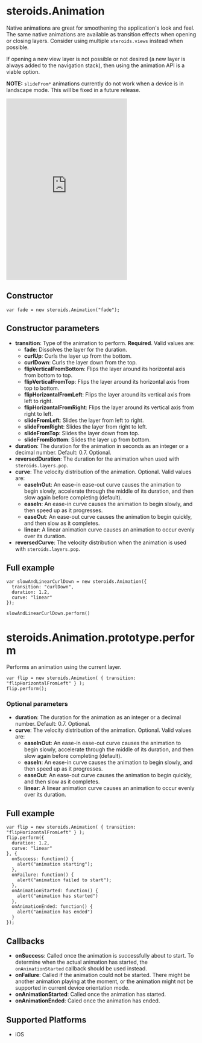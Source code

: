 steroids.Animation
==========

Native animations are great for smoothening the application's look and feel.
The same native animations are available as transition effects when opening or closing layers.
Consider using multiple `steroids.views` instead when possible.

If opening a new view layer is not possible or not desired (a new layer is always added to the navigation stack), then using the animation API is a viable option.

__NOTE:__ `slideFrom*` animations currently do not work when a device is in landscape mode.  This will be fixed in a future release.

<iframe src="http://player.vimeo.com/video/58669546?autoplay=1&loop=1" width="320" height="480" frameborder="0" webkitAllowFullScreen mozallowfullscreen allowFullScreen></iframe>


Constructor
-----------

    var fade = new steroids.Animation("fade");

Constructor parameters
----------------------
- __transition__: Type of the animation to perform. __Required__. Valid values are:
  - __fade__: Dissolves the layer for the duration.
  - __curlUp__: Curls the layer up from the bottom.
  - __curlDown__: Curls the layer down from the top.
  - __flipVerticalFromBottom__: Flips the layer around its horizontal axis from bottom to top.
  - __flipVerticalFromTop__: Flips the layer around its horizontal axis from top to bottom.
  - __flipHorizontalFromLeft__: Flips the layer around its vertical axis from left to right.
  - __flipHorizontalFromRight__: Flips the layer around its vertical axis from right to left.
  - __slideFromLeft__: Slides the layer from left to right.
  - __slideFromRight__: Slides the layer from right to left.
  - __slideFromTop__: Slides the layer down from top.
  - __slideFromBottom__: Slides the layer up from bottom.
- __duration__: The duration for the animation in seconds as an integer or a decimal number. Default: 0.7. Optional.
- __reversedDuration__: The duration for the animation when used with `steroids.layers.pop`.
- __curve__: The velocity distribution of the animation. Optional.  Valid values are:
  - __easeInOut__: An ease-in ease-out curve causes the animation to begin slowly, accelerate through the middle of its duration, and then slow again before completing (default).
  - __easeIn__: An ease-in curve causes the animation to begin slowly, and then speed up as it progresses.
  - __easeOut__: An ease-out curve causes the animation to begin quickly, and then slow as it completes.
  - __linear__: A linear animation curve causes an animation to occur evenly over its duration.
- __reversedCurve__: The velocity distribution when the animation is used with `steroids.layers.pop`.


Full example
------------

    var slowAndLinearCurlDown = new steroids.Animation({
      transition: "curlDown",
      duration: 1.2,
      curve: "linear"
    });

    slowAndLinearCurlDown.perform()




steroids.Animation.prototype.perform
=======

Performs an animation using the current layer.

    var flip = new steroids.Animation( { transition: "flipHorizontalFromLeft" } );
    flip.perform();

### Optional parameters

- __duration__: The duration for the animation as an integer or a decimal number. Default: 0.7. Optional.
- __curve__: The velocity distribution of the animation. Optional.  Valid values are:
  - __easeInOut__: An ease-in ease-out curve causes the animation to begin slowly, accelerate through the middle of its duration, and then slow again before completing (default).
  - __easeIn__: An ease-in curve causes the animation to begin slowly, and then speed up as it progresses.
  - __easeOut__: An ease-out curve causes the animation to begin quickly, and then slow as it completes.
  - __linear__: A linear animation curve causes an animation to occur evenly over its duration.


Full example
------------
    var flip = new steroids.Animation( { transition: "flipHorizontalFromLeft" } );
    flip.perform({
      duration: 1.2,
      curve: "linear"
    }, {
      onSuccess: function() {
        alert("animation starting");
      },
      onFailure: function() {
        alert("animation failed to start");
      },
      onAnimationStarted: function() {
        alert("animation has started")
      },
      onAnimationEnded: function() {
        alert("animation has ended")
      }
    });


Callbacks
---------

- __onSuccess__: Called once the animation is successfully about to start. To determine when the actual animation has started, the `onAnimationStarted` callback should be used instead.
- __onFailure__: Called if the animation could not be started. There might be another animation playing at the moment, or the animation might not be supported in current device orientation mode.
- __onAnimationStarted__: Called once the animation has started.
- __onAnimationEnded__: Caled once the animation has ended.

Supported Platforms
-------------------

- iOS


